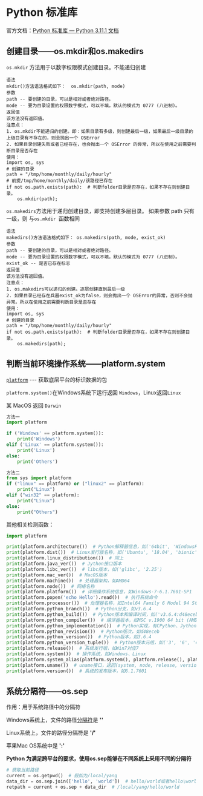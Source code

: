 ## 

# Python 标准库

官方文档：[Python 标准库 — Python 3.11.1 文档](https://docs.python.org/zh-cn/3/library/index.html)

## 创建目录——os.mkdir和os.makedirs

`os.mkdir` 方法用于以数字权限模式创建目录。不能递归创建

```
语法
mkdir()方法语法格式如下：  os.mkdir(path, mode)
参数
path -- 要创建的目录，可以是相对或者绝对路径。
mode -- 要为目录设置的权限数字模式，可以不填，默认的模式为 0777 (八进制)。
返回值
该方法没有返回值。
注意点：
1. os.mkdir不能递归的创建。即：如果目录有多级，则创建最后一级，如果最后一级目录的上级目录有不存在的，则会抛出一个 OSError
2. 如果目录创建失败或者已经存在，也会抛出一个 OSError 的异常，所以在使用之前需要判断目录是否存在
使用：
import os, sys
# 创建的目录
path = "/tmp/home/monthly/daily/hourly"  
# 前提/tmp/home/monthly/daily/该路径已存在
if not os.path.exists(path):  # 判断folder目录是否存在，如果不存在则创建目录。
    os.mkdir(path);

```

`os.makedirs`方法用于递归创建目录，即支持创建多层目录。  如果参数 path 只有一级，则 与`os.mkdir `函数相同

```
语法
makedirs()方法语法格式如下： os.makedirs(path, mode, exist_ok)
参数
path -- 要创建的目录，可以是相对或者绝对路径。
mode -- 要为目录设置的权限数字模式，可以不填，默认的模式为 0777 (八进制)。
exist_ok -- 是否已存在标志
返回值
该方法没有返回值。
注意点：
1. os.makedirs可以递归的创建。逐层创建直到最后一级
2. 如果目录已经存在兵器exist_ok为false，则会抛出一个 OSError的异常，否则不会抛异常。所以在使用之前需要判断目录是否存在
使用：
import os, sys
# 创建的目录
path = "/tmp/home/monthly/daily/hourly"  
if not os.path.exists(path):  # 判断folder目录是否存在，如果不存在则创建目录。
    os.makedirs(path);
```

## 判断当前环境操作系统——platform.system

[`platform`](https://docs.python.org/zh-cn/3/library/platform.html#module-platform "platform: Retrieves as much platform identifying data as possible.") --- 获取底层平台的标识数据的包

`platform.system()`在Windows系统下运行返回 `Windows`，Linux返回`Linux`

某 MacOS 返回 `Darwin`

```py
方法一
import platform

if ('Windows' == platform.system()):
    print('Windows')
elif ('Linux' == platform.system()):
    print('Linux')
else:
    print('Others')

方法二
from sys import platform
if ("linux" == platform) or ("linux2" == platform):
    print("Linux")
elif ("win32" == platform):
    print("Linux")
else:
	print("Others")
```

其他相关检测函数：

```py
import platform

print(platform.architecture())  # Python解释器信息，如('64bit', 'WindowsPE')
print(platform.dist())  # Linux发行版名称，如('Ubuntu', '18.04', 'bionic')
print(platform.linux_distribution())  # 同上
print(platform.java_ver())  # Jython接口版本
print(platform.libc_ver())  # libc版本，如('glibc', '2.25')
print(platform.mac_ver())  # MacOS版本
print(platform.machine())  # 处理器架构，如AMD64
print(platform.node())  # 网络名称
print(platform.platform())  # 详细操作系统信息，如Windows-7-6.1.7601-SP1
print(platform.popen('echo Hello').read())  # 执行系统命令
print(platform.processor())  # 处理器名称，如Intel64 Family 6 Model 94 Stepping 3, GenuineIntel
print(platform.python_branch())  # Python分支，如v3.6.4
print(platform.python_build())  # Python版本和编译时间，如('v3.6.4:d48eceb', 'Dec 19 2017 06:54:40')
print(platform.python_compiler())  # 编译器版本，如MSC v.1900 64 bit (AMD64)
print(platform.python_implementation())  # Python实现，有CPython、Jython、PyPy、IronPython
print(platform.python_revision())  # Python版次，如d48eceb
print(platform.python_version())  # Python版本，如3.6.4
print(platform.python_version_tuple())  # Python版本元组，如('3', '6', '4')
print(platform.release())  # 系统发行版，如Win7对应7
print(platform.system())  # 操作系统，如Windows、Linux
print(platform.system_alias(platform.system(), platform.release(), platform.version()))  # 系统别名，如('Windows', '7', '6.1.7601')
print(platform.uname())  # uname接口，返回(system, node, release, version, machine, processor)
print(platform.version())  # 系统的发布版本，如6.1.7601

```



## 系统分隔符——os.sep

作用：用于系统路径中的分隔符

Windows系统上，文件的路径[分隔符](https://so.csdn.net/so/search?q=%E5%88%86%E9%9A%94%E7%AC%A6&spm=1001.2101.3001.7020)是 **'\'**

Linux系统上，文件的路径分隔符是 **'/'**

苹果Mac OS系统中是 **':'**

**Python 为满足跨平台的要求，使用os.sep能够在不同系统上采用不同的分隔符**

```py
# 获取当前路径
current = os.getpwd()  # 假如为/local/yang
data_dir = os.sep.join(['hello', 'world'])  # hello/world或者hello\world
retpath = current + os.sep + data_dir  # /local/yang/hello/world

```
